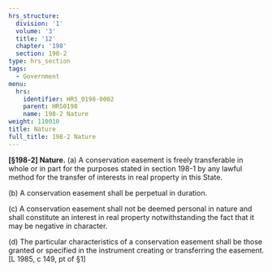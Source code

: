 ```yaml
---
hrs_structure:
  division: '1'
  volume: '3'
  title: '12'
  chapter: '198'
  section: 198-2
type: hrs_section
tags:
  - Government
menu:
  hrs:
    identifier: HRS_0198-0002
    parent: HRS0198
    name: 198-2 Nature
weight: 110010
title: Nature
full_title: 198-2 Nature
---
```

**[§198-2] Nature.** (a) A conservation easement is freely transferable in whole or in part for the purposes stated in section 198-1 by any lawful method for the transfer of interests in real property in this State.

(b) A conservation easement shall be perpetual in duration.

(c) A conservation easement shall not be deemed personal in nature and shall constitute an interest in real property notwithstanding the fact that it may be negative in character.

(d) The particular characteristics of a conservation easement shall be those granted or specified in the instrument creating or transferring the easement. [L 1985, c 149, pt of §1]